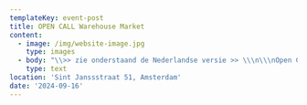 ```yaml
---
templateKey: event-post
title: OPEN CALL Warehouse Market
content:
  - image: /img/website-image.jpg
    type: images
  - body: "\\>> zie onderstaand de Nederlandse versie >> \\\n\\\nOpen Call: Warehouse Market in collaboration with bring your own book\_\n\n****[**Apply here**](https://docs.google.com/forms/d/e/1FAIpQLSc3oYrlWcCeH2fJTM6W8hybkt8wqxlBjeBISjKRJ1778DgeAg/viewform)****\n\n\LWe are excited to invite you to participate in the Warehouse Market, a three-day event from 25-27 October in Amsterdam that offers a place for local makers, designers & publishers to share their self-made garments and fashion- or textile related publications, and exchange knowledge about fashion, clothes and textiles in context.\n\nThe Warehouse market is an open and inclusive event,\_free from selection processes. We welcome all Netherlands-based creators, from students and amateur makers to\_professional designers (individuals and collectives) of all ages, backgrounds and nationalities, with a special encouragement\_to individuals with BIPOC identities, to apply.\_\L\LSigning up for the Warehouse Market means you will be able to\_showcase your self-made garments or fashion publications. We\_will be selling your work for you. Although we take a one-time participation fee, all sales income goes back to you.\_In addition, the market will serve as a reflective exchange. Both makers and visitors are invited to answer questions about the items, offering insight into the values, stories, and processes\_behind each work as well as shared tendencies.\L\n\nPractical guidelines -\_How to Participate:\n\n\\-\_If\_you are based in the Netherlands and make garments or fashion- or textile related publications, you can apply.\_\n\n\\- You can showcase up to three unique self-made garments or\_fashion publications (and bring up to a maximum of five copies per item).\n\n\\- All income goes back to you.\n\n\\- 10 euro participation fee.\n\n\\-\_Apply through our online form. All applications must be\_submitted by Monday\_30th September 2024.\_(Please note\_that because of limited space\_we might close the application\_form earlier.)\L- Each participant is asked to answer questions about the value and processes behind\_items through the online form. This information will be used in\_the curation of the items in the space.\n\n\\- You will need to bring your items to the location (11th, 12th, 18th or 19th of October) and\_pick them up afterward (1st or 2nd of November). No mail deliveries.\n\n\\-\_Provide a Paypal link for the direct payment of your items. (See online form)\n\nTo participate or get more information, please\_refer to\_the\_registration form [**here**](https://docs.google.com/forms/d/e/1FAIpQLSc3oYrlWcCeH2fJTM6W8hybkt8wqxlBjeBISjKRJ1778DgeAg/viewform?usp=sharing)**.**\_\LFor more information, contact us at\_thisiswarehousemarket@gmail.com\n\nWe are looking forward to seeing your work and meeting you!\n\n\LLocation: \LWarehouse, Sint Jansstraat 51, \L Amsterdam\L\L\n\nThe market is supported by Creative Industries Fund NL and\_AFK.\n\n\\>>>\n\nOpen Oproep: Warehouse Market in samenwerking met bring your own book\_\n\n****[**Meld je hier aan**](https://docs.google.com/forms/d/e/1FAIpQLSc3oYrlWcCeH2fJTM6W8hybkt8wqxlBjeBISjKRJ1778DgeAg/viewform)****\n\nWe nodigen je uit om deel te nemen aan de Warehouse Market, een driedaags evenement van 25 tot 27 oktober in Amsterdam voor lokale makers, ontwerpers en boekmakers om zelfgemaakte kledingstukken en publicaties te delen en kennis uit te wisselen over mode, kleding en textiel.\n\nDe Warehouse Market is een open en inclusief evenement, vrij van selectieprocessen. We nodigen alle, in Nederland gevestigde makers uit, van studenten en amateur-ontwerpers tot professionele ontwerpers (individuen en collectieven) van alle leeftijden, achtergronden en nationaliteiten, met een speciale aanmoediging voor individuen met een BIPOC-identiteit, om zich aan te melden.\n\nAls je je aanmeldt voor de Warehouse Market, kun je je zelfgemaakte kledingstukken of mode publicaties laten zien. Wij verkopen je werk voor je. We vragen een kleine deelnemersbijdrage, maar alle verkoopopbrengsten gaan naar jou. Daarnaast zal de markt dienen als reflectieve uitwisseling. Zowel makers als bezoekers worden uitgenodigd om vragen te beantwoorden over de items. De antwoorden geven inzicht in de (gedeelde) waarden, verhalen en processen achter de items.\n\nPraktische richtlijnen - Hoe deel te nemen:\n\n\\- Je kunt je aanmelden als je in Nederland woont en kleding, mode- of textiel gerelateerde publicaties maakt.\n\n\\- Je kan maximaal drie zelfgemaakte kledingstukken of mode publicaties aanleveren (waarvan je maximaal vijf kopieën’ kan meenemen)\n\n\\- Alle inkomsten van verkochte artikelen zijn voor jou.\n\n\\- 10 euro deelnamekosten.\n\n\\- Meld je aan via ons online formulier. Alle aanmeldingen moeten uiterlijk maandag 30 september 2024 worden ingediend. (Houd er rekening mee dat we alleen complete formulieren accepteren en dat we het aanvraagformulier vanwege de beperkte ruimte mogelijk eerder kunnen sluiten.)\n\n\\- Elke deelnemer wordt gevraagd vragen te beantwoorden over de waarde en het maakproces achter de artikelen via het online formulier. Deze informatie wordt gebruikt bij het presenteren van de artikelen in de ruimte.\n\n\\- De artikelen graag naar de locatie brengen (11, 12, 18 of 19 of oktober) en na de markt weer ophalen (1 of 2 november). Postbezorging is niet mogelijk.\_\n\n\\- Verstrek een Paypal link voor de directe betaling van je artikelen.\n\nVoor deelname of meer informatie, raadpleeg het registratieformulier ****[**hier**](https://docs.google.com/forms/d/e/1FAIpQLSc3oYrlWcCeH2fJTM6W8hybkt8wqxlBjeBISjKRJ1778DgeAg/viewform).\n\nVoor meer informatie kan je contact met ons opnemen via thisiswarehousemarket@gmail.com\n\nWe kijken ernaar uit om je werk te zien en je te ontmoeten!\L\n\nLocatie: \LWarehouse, Sint Jansstraat 51, \LAmsterdam\\\n\\\n\L\LDe Warehouse Market wordt mogelijk gemaakt door het Stimuleringsfonds en\_AFK."
    type: text
location: 'Sint Janssstraat 51, Amsterdam'
date: '2024-09-16'
---
```


